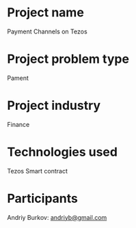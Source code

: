 # Project name
Payment Channels on Tezos

# Project problem type
Pament

# Project industry
Finance

# Technologies used
Tezos Smart contract

# Participants
Andriy Burkov: andriyb@gmail.com<br>

